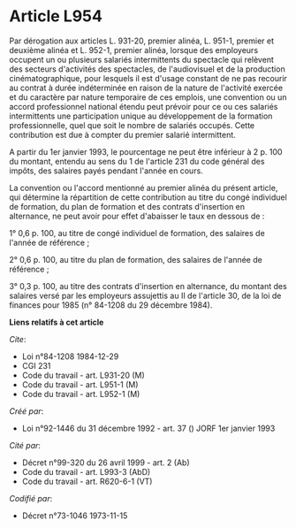 # Article L954

Par dérogation aux articles L. 931-20, premier alinéa, L. 951-1, premier et deuxième alinéa et L. 952-1, premier alinéa,
lorsque des employeurs occupent un ou plusieurs salariés intermittents du spectacle qui relèvent des secteurs d'activités des
spectacles, de l'audiovisuel et de la production cinématographique, pour lesquels il est d'usage constant de ne pas recourir
au contrat à durée indéterminée en raison de la nature de l'activité exercée et du caractère par nature temporaire de ces
emplois, une convention ou un accord professionnel national étendu peut prévoir pour ce ou ces salariés intermittents une
participation unique au développement de la formation professionnelle, quel que soit le nombre de salariés occupés. Cette
contribution est due à compter du premier salarié intermittent.

A partir du 1er janvier 1993, le pourcentage ne peut être inférieur à 2 p. 100 du montant, entendu au sens du 1 de l'article
231 du code général des impôts, des salaires payés pendant l'année en cours.

La convention ou l'accord mentionné au premier alinéa du présent article, qui détermine la répartition de cette contribution
au titre du congé individuel de formation, du plan de formation et des contrats d'insertion en alternance, ne peut avoir pour
effet d'abaisser le taux en dessous de :

1° 0,6 p. 100, au titre de congé individuel de formation, des salaires de l'année de référence ;

2° 0,6 p. 100, au titre du plan de formation, des salaires de l'année de référence ;

3° 0,3 p. 100, au titre des contrats d'insertion en alternance, du montant des salaires versé par les employeurs assujettis
au II de l'article 30, de la loi de finances pour 1985 (n° 84-1208 du 29 décembre 1984).

**Liens relatifs à cet article**

_Cite_:

  - Loi n°84-1208 1984-12-29
  - CGI 231
  - Code du travail - art. L931-20 (M)
  - Code du travail - art. L951-1 (M)
  - Code du travail - art. L952-1 (M)

_Créé par_:

  - Loi n°92-1446 du 31 décembre 1992 - art. 37 () JORF 1er janvier 1993

_Cité par_:

  - Décret n°99-320 du 26 avril 1999 - art. 2 (Ab)
  - Code du travail - art. L993-3 (AbD)
  - Code du travail - art. R620-6-1 (VT)

_Codifié par_:

  - Décret n°73-1046 1973-11-15
